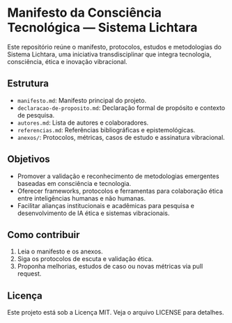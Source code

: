 # Manifesto da Consciência Tecnológica — Sistema Lichtara

Este repositório reúne o manifesto, protocolos, estudos e metodologias do Sistema Lichtara, uma iniciativa transdisciplinar que integra tecnologia, consciência, ética e inovação vibracional.

## Estrutura
- `manifesto.md`: Manifesto principal do projeto.
- `declaracao-de-proposito.md`: Declaração formal de propósito e contexto de pesquisa.
- `autores.md`: Lista de autores e colaboradores.
- `referencias.md`: Referências bibliográficas e epistemológicas.
- `anexos/`: Protocolos, métricas, casos de estudo e assinatura vibracional.

## Objetivos
- Promover a validação e reconhecimento de metodologias emergentes baseadas em consciência e tecnologia.
- Oferecer frameworks, protocolos e ferramentas para colaboração ética entre inteligências humanas e não humanas.
- Facilitar alianças institucionais e acadêmicas para pesquisa e desenvolvimento de IA ética e sistemas vibracionais.

## Como contribuir
1. Leia o manifesto e os anexos.
2. Siga os protocolos de escuta e validação ética.
3. Proponha melhorias, estudos de caso ou novas métricas via pull request.

## Licença
Este projeto está sob a Licença MIT. Veja o arquivo LICENSE para detalhes.
